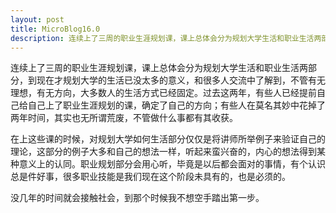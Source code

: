 ```yaml
---
layout: post
title: MicroBlog16.0
description: 连续上了三周的职业生涯规划课，课上总体会分为规划大学生活和职业生活两部分，到现在才规划大学的生活已没太多的意义，和很多人交流中了解到，不管有无理想，有无方向，大多数人的生活方式已经固定。过去这两年，有些人已经提前自己给自己上了职业生涯规划的课，确定了自己的方向；有些人在莫名其妙中花掉了两年时间，其实也无所谓荒废，不管做什么事都有其收获。
---
```


连续上了三周的职业生涯规划课，课上总体会分为规划大学生活和职业生活两部分，到现在才规划大学的生活已没太多的意义，和很多人交流中了解到，不管有无理想，有无方向，大多数人的生活方式已经固定。过去这两年，有些人已经提前自己给自己上了职业生涯规划的课，确定了自己的方向；有些人在莫名其妙中花掉了两年时间，其实也无所谓荒废，不管做什么事都有其收获。

在上这些课的时候，对规划大学如何生活部分仅仅是将讲师所举例子来验证自己的理论，这部分的例子大多和自己的想法一样，听起来蛮兴奋的，内心的想法得到某种意义上的认同。职业规划部分会用心听，毕竟是以后都会面对的事情，有个认识总是件好事，很多职业技能是我们现在这个阶段未具有的，也是必须的。

没几年的时间就会接触社会，到那个时候我不想空手踏出第一步。